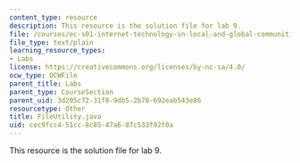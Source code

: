 ```yaml
---
content_type: resource
description: This resource is the solution file for lab 9.
file: /courses/ec-s01-internet-technology-in-local-and-global-communities-spring-2005-summer-2005/cec9fcc451cc8c8547a687c533f92f0a_FileUtility.java
file_type: text/plain
learning_resource_types:
- Labs
license: https://creativecommons.org/licenses/by-nc-sa/4.0/
ocw_type: OCWFile
parent_title: Labs
parent_type: CourseSection
parent_uid: 3d205c72-31f8-9db5-2b70-692eab543e86
resourcetype: Other
title: FileUtility.java
uid: cec9fcc4-51cc-8c85-47a6-87c533f92f0a
---
```

This resource is the solution file for lab 9.